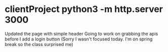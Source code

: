 # clientProject python3 -m http.server 3000
Updated the page with simple header
Going to work on grabbing the apis before I add a login button
(Sorry I wasn't focused today. I'm on spring break so the class surprised me)